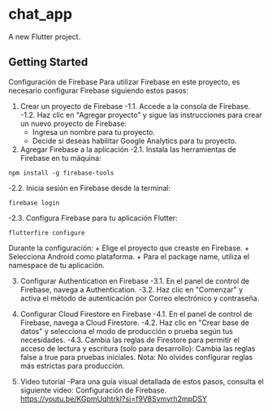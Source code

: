 # chat_app

A new Flutter project.

## Getting Started

Configuración de Firebase
Para utilizar Firebase en este proyecto, es necesario configurar Firebase siguiendo estos pasos:

1. Crear un proyecto de Firebase
  -1.1. Accede a la consola de Firebase.
  -1.2. Haz clic en "Agregar proyecto" y sigue las instrucciones para crear un nuevo proyecto de Firebase:
      + Ingresa un nombre para tu proyecto.
      + Decide si deseas habilitar Google Analytics para tu proyecto.
2. Agregar Firebase a la aplicación
  -2.1. Instala las herramientas de Firebase en tu máquina:
  ```
  npm install -g firebase-tools
  ```
  -2.2. Inicia sesión en Firebase desde la terminal:
  ```
  firebase login
  ```
  -2.3. Configura Firebase para tu aplicación Flutter:
  ```
  flutterfire configure
  ```
  Durante la configuración:
    + Elige el proyecto que creaste en Firebase.
    + Selecciona Android como plataforma.
    + Para el package name, utiliza el namespace de tu aplicación.
    
3. Configurar Authentication en Firebase
  -3.1. En el panel de control de Firebase, navega a Authentication.
  -3.2. Haz clic en "Comenzar" y activa el método de autenticación por Correo electrónico y contraseña.

4. Configurar Cloud Firestore en Firebase
  -4.1. En el panel de control de Firebase, navega a Cloud Firestore.
  -4.2. Haz clic en "Crear base de datos" y selecciona el modo de producción o prueba según tus necesidades.
  -4.3. Cambia las reglas de Firestore para permitir el acceso de lectura y escritura (solo para desarrollo):
  Cambia las reglas false a true para pruebas iniciales. Nota: No olvides configurar reglas más estrictas para producción.

5. Video tutorial
  -Para una guía visual detallada de estos pasos, consulta el siguiente video: Configuración de Firebase.
  https://youtu.be/KGpmUqhtrkI?si=f9V8Svmyrh2mpDSY

